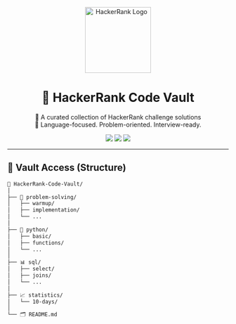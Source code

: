 <!-- HEADER BANNER -->
<p align="center">
  <img src="https://i.imgur.com/Nz7mlUQ.png" width="150" alt="HackerRank Logo">
</p>

<h1 align="center">🧠 HackerRank Code Vault</h1>

<p align="center">
  🚀 A curated collection of HackerRank challenge solutions <br>
  🧩 Language-focused. Problem-oriented. Interview-ready.
</p>

<p align="center">
  <img src="https://img.shields.io/badge/Code-Level%20Up-blueviolet?style=for-the-badge&logo=python&logoColor=white"/>
  <img src="https://img.shields.io/github/repo-size/your-username/hackerrank-code-vault?style=for-the-badge"/>
  <img src="https://img.shields.io/github/last-commit/your-username/hackerrank-code-vault?style=for-the-badge"/>
</p>

---

## 🔐 Vault Access (Structure)

```bash
📁 HackerRank-Code-Vault/
│
├── 🔢 problem-solving/
│   ├── warmup/
│   ├── implementation/
│   └── ...
│
├── 🐍 python/
│   ├── basic/
│   ├── functions/
│   └── ...
│
├── 📊 sql/
│   ├── select/
│   ├── joins/
│   └── ...
│
├── 📈 statistics/
│   └── 10-days/
│
└── 🗂️ README.md
